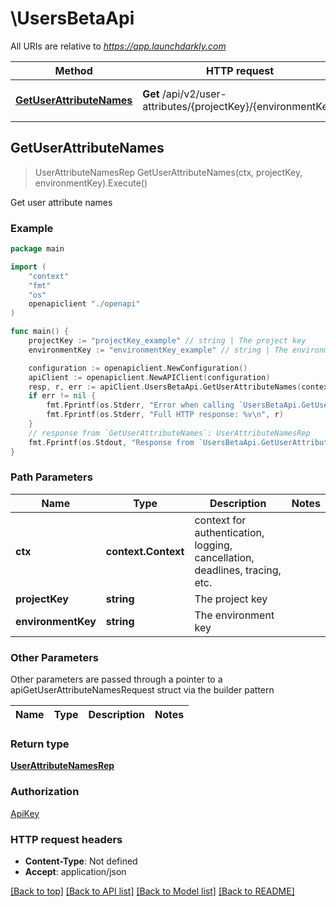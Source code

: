 # \UsersBetaApi

All URIs are relative to *https://app.launchdarkly.com*

Method | HTTP request | Description
------------- | ------------- | -------------
[**GetUserAttributeNames**](UsersBetaApi.md#GetUserAttributeNames) | **Get** /api/v2/user-attributes/{projectKey}/{environmentKey} | Get user attribute names



## GetUserAttributeNames

> UserAttributeNamesRep GetUserAttributeNames(ctx, projectKey, environmentKey).Execute()

Get user attribute names



### Example

```go
package main

import (
    "context"
    "fmt"
    "os"
    openapiclient "./openapi"
)

func main() {
    projectKey := "projectKey_example" // string | The project key
    environmentKey := "environmentKey_example" // string | The environment key

    configuration := openapiclient.NewConfiguration()
    apiClient := openapiclient.NewAPIClient(configuration)
    resp, r, err := apiClient.UsersBetaApi.GetUserAttributeNames(context.Background(), projectKey, environmentKey).Execute()
    if err != nil {
        fmt.Fprintf(os.Stderr, "Error when calling `UsersBetaApi.GetUserAttributeNames``: %v\n", err)
        fmt.Fprintf(os.Stderr, "Full HTTP response: %v\n", r)
    }
    // response from `GetUserAttributeNames`: UserAttributeNamesRep
    fmt.Fprintf(os.Stdout, "Response from `UsersBetaApi.GetUserAttributeNames`: %v\n", resp)
}
```

### Path Parameters


Name | Type | Description  | Notes
------------- | ------------- | ------------- | -------------
**ctx** | **context.Context** | context for authentication, logging, cancellation, deadlines, tracing, etc.
**projectKey** | **string** | The project key | 
**environmentKey** | **string** | The environment key | 

### Other Parameters

Other parameters are passed through a pointer to a apiGetUserAttributeNamesRequest struct via the builder pattern


Name | Type | Description  | Notes
------------- | ------------- | ------------- | -------------



### Return type

[**UserAttributeNamesRep**](UserAttributeNamesRep.md)

### Authorization

[ApiKey](../README.md#ApiKey)

### HTTP request headers

- **Content-Type**: Not defined
- **Accept**: application/json

[[Back to top]](#) [[Back to API list]](../README.md#documentation-for-api-endpoints)
[[Back to Model list]](../README.md#documentation-for-models)
[[Back to README]](../README.md)

